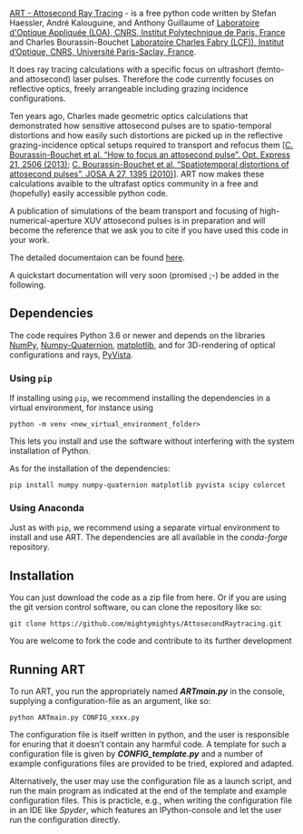 [ART - Attosecond Ray Tracing](https://github.com/mightymightys/AttosecondRaytracing) - is a free python code written by Stefan Haessler, André Kalouguine, and Anthony Guillaume of
[Laboratoire d'Optique Appliquée (LOA), CNRS, Institut Polytechnique de Paris, France](https://loa.ensta-paris.fr/research/pco-research-group/)
and Charles Bourassin-Bouchet [Laboratoire Charles Fabry (LCF)), Institut d’Optique, CNRS, Université Paris-Saclay, France](https://www.lcf.institutoptique.fr/en/groups/optique-xuv).

It does ray tracing calculations with a specific focus on ultrashort (femto- and attosecond) laser pulses.
Therefore the code currently focuses on reflective optics, freely arrangeable including grazing incidence configurations.

Ten years ago, Charles made geometric optics calculations that demonstrated how sensitive attosecond pulses
are to spatio-temporal distortions and how easily such distortions are picked up in the reflective
grazing-incidence optical setups required to transport and refocus them
[[C. Bourassin-Bouchet et al. “How to focus an attosecond pulse”. Opt.
Express 21, 2506 (2013)](http://dx.doi.org/10.1364/oe.21.002506); [C. Bourassin-Bouchet et al. “Spatiotemporal distortions of
attosecond pulses”. JOSA A 27, 1395 (2010)](https://www.osapublishing.org/josaa/abstract.cfm?uri=josaa-27-6-1395)].
ART now makes these calculations avaible to the ultrafast optics community in a free and (hopefully) easily accessible python code.

A publication of simulations of the beam transport and focusing of high-numerical-aperture XUV attosecond pulses
is in preparation and will become the reference that we ask you to cite if you have used this code in your work.

The detailed documentaion can be found [here](https://mightymightys.github.io/AttosecondRaytracing/).

A quickstart documentation will very soon (promised ;-) be added in the following.

## Dependencies

The code requires Python 3.6 or newer and depends on the libraries [NumPy](https://numpy.org),
[Numpy-Quaternion](https://github.com/moble/quaternion),  [matplotlib](https://matplotlib.org),
and for 3D-rendering of optical configurations and rays,  [PyVista](https://github.com/pyvista/pyvista).

### Using `pip`
If installing using `pip`, we recommend installing the dependencies in a virtual environment, for instance using
```Shell
python -m venv <new_virtual_environment_folder>
```
This lets you install and use the software without interfering with the system installation of Python.

As for the installation of the dependencies:
```Shell
pip install numpy numpy-quaternion matplotlib pyvista scipy colorcet
```

### Using Anaconda
Just as with `pip`, we recommend using a separate virtual environment to install and use ART. The dependencies are all available in the *conda-forge* repository.

## Installation

You can just download the code as a zip file from here. Or if you are using the git version control software,
ou can clone the repository like so:

```Shell
git clone https://github.com/mightymightys/AttosecondRaytracing.git
```

You are welcome to fork the code and contribute to its further development


## Running ART

To run ART, you run the appropriately named ***ARTmain.py*** in the console, supplying a
configuration-file as an argument, like so:

    python ARTmain.py CONFIG_xxxx.py

The configuration file is itself written in python, and the user is responsible for enuring
that it doesn’t contain any harmful code. A template for such a configuration file is given
by ***CONFIG_template.py*** and a number of example configurations files are provided to
be tried, explored and adapted.

Alternatively, the user may use the configuration file as a launch script, and run the
main program as indicated at the end of the template and example configuration files.
This is practicle, e.g., when writing the configuration file in an IDE like *Spyder*, which
features an IPython-console and let the user run the configuration directly.
